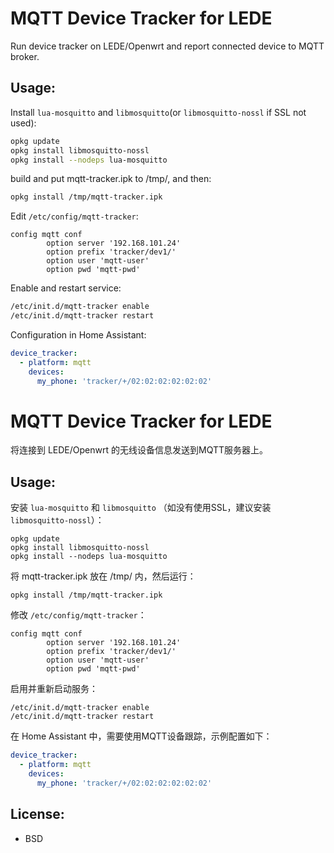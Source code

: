 # MQTT Device Tracker for LEDE
Run device tracker on LEDE/Openwrt and report connected device to MQTT broker.

## Usage:
Install `lua-mosquitto` and `libmosquitto`(or `libmosquitto-nossl` if SSL not used):
```bash
opkg update
opkg install libmosquitto-nossl
opkg install --nodeps lua-mosquitto
```
build and put mqtt-tracker.ipk to /tmp/, and then:
```bash
opkg install /tmp/mqtt-tracker.ipk
```
Edit `/etc/config/mqtt-tracker`:
```
config mqtt conf
        option server '192.168.101.24'
        option prefix 'tracker/dev1/'
        option user 'mqtt-user'
        option pwd 'mqtt-pwd'
```
Enable and restart service:
```bash
/etc/init.d/mqtt-tracker enable
/etc/init.d/mqtt-tracker restart
```

Configuration in Home Assistant:
```yaml
device_tracker:
  - platform: mqtt
    devices:
      my_phone: 'tracker/+/02:02:02:02:02:02'
```
# MQTT Device Tracker for LEDE
将连接到 LEDE/Openwrt 的无线设备信息发送到MQTT服务器上。

## Usage:
安装 `lua-mosquitto` 和 `libmosquitto` （如没有使用SSL，建议安装 `libmosquitto-nossl`）：
```shell
opkg update
opkg install libmosquitto-nossl
opkg install --nodeps lua-mosquitto
```
将 mqtt-tracker.ipk 放在 /tmp/ 内，然后运行：
```shell
opkg install /tmp/mqtt-tracker.ipk
```
修改 `/etc/config/mqtt-tracker`：
```
config mqtt conf
        option server '192.168.101.24'
        option prefix 'tracker/dev1/'
        option user 'mqtt-user'
        option pwd 'mqtt-pwd'
```
启用并重新启动服务：
```shell
/etc/init.d/mqtt-tracker enable
/etc/init.d/mqtt-tracker restart
```

在 Home Assistant 中，需要使用MQTT设备跟踪，示例配置如下：
```yaml
device_tracker:
  - platform: mqtt
    devices:
      my_phone: 'tracker/+/02:02:02:02:02:02'
```
## License:

* BSD
